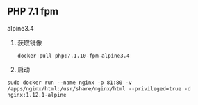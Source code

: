 ## PHP 7.1 fpm

alpine3.4


1. 获取镜像    
       
       docker pull php:7.1.10-fpm-alpine3.4   
       
2. 启动

```
sudo docker run --name nginx -p 81:80 -v /apps/nginx/html:/usr/share/nginx/html --privileged=true -d nginx:1.12.1-alpine

```
       
       